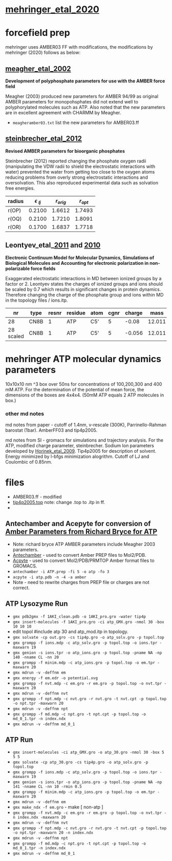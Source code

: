 # [mehringer_etal_2020](https://www.sciencedirect.com/science/article/pii/S266638642100028X?via%3Dihub)   

# forcefield prep
mehringer uses AMBER03 FF with modifications, the modifications by mehringer (2020) follows as below:

## [meagher_etal_2002](https://onlinelibrary.wiley.com/doi/10.1002/jcc.10262) 

**Development of polyphosphate parameters for use with the AMBER force field**

Meagher (2003) produced new parameters for AMBER 94/99 as original AMBER parameters for monopohsphates did not extend well to polyphorylated molecules such as ATP. Also noted that the new parameters are in excellent agreement with CHARMM by Meagher. 

- `meagheramber03.txt` list the new parameters for AMBER03.ff 

## [steinbrecher_etal_2012](https://pubs.acs.org/doi/pdf/10.1021/ct300613v)  

**Revised AMBER parameters for bioorganic phosphates**

Steinbrecher (2012) reported changing the phosphate oxygen radii (manipulating the VDW radii to shield the electrostatic interactions with water) prevented the water from getting too close to the oxygen atoms reducing problems from overly strong electrostatic interactions and oversolvation. This also reproduced experimental data such as solvation free energies.

| radius | $\epsilon$ $_{lj}$ | $r_{orig}$ | $r_{opt}$ |
|-  | - | -| -|
| r(OP) | 0.2100 | 1.6612 | 1.7493 | 
| r(OQ) | 0.2100 | 1.7210 | 1.8091 |
| r(OR) | 0.1700 | 1.6837 | 1.7718 |

## Leontyev_etal_[2011](https://doi.org/10.1039/C0CP01971B) and [2010](https://pubs.acs.org/doi/pdf/10.1021/ct9005807) 

**Electronic Continuum Model for Molecular Dynamics, Simulations of Biological Molecules and Accounting for electronic polarization in non-polarizable force fields**

Exaggerated electrostatic interactions in MD between ionized groups by a factor or 2. Leontyev states the charges of ionized groups and ions should be scaled by 0.7 which results in significant changes in protein dynamics. Therefore changing the charge of the phosphate group and ions within MD in the topology files / ions.itp. 


| nr | type | resnr | residue | atom | cgnr  | charge | mass |
|-  | - | -| -| - | - | - | - |
| 28 | CN8B | 1 | ATP | C5' | 5 | -0.08 | 12.011 |
| 28 scaled| CN8B | 1 | ATP | C5' | 5 | -0.056 | 12.011 |

# mehringer ATP molecular dynamics parameters
10x10x10 nm $\^3$ box over 50ns for concentrations of 100,200,300 and 400 mM ATP. For the determination of the potential of mean force, the dimensions of the boxes are 4x4x4. (50mM ATP equals 2 ATP molecules in box.)


### other md notes
 md notes from paper - cutoff of 1.4nm, v-rescale (300K), Parrinello-Rahman barostat (1bar). AmberFF03 and tip4p2005. 

 md notes from SI - gromacs for simulations and trajectory analysis. For the ATP, modified charge parameter, steinbrecher. Sodium Ion parameters developed by [Horinek_etal_2009](https://aip.scitation.org/doi/pdf/10.1063/1.3081142). Tip4p2005 for description of solvent. Energy minimized by l-bfgs minimization alogrithm. Cutoff of LJ and Coulombic of 0.85nm.

 # files
 - AMBER03.ff - modified
 - [tip4p2005.top](http://www.sklogwiki.org/SklogWiki/index.php/GROMACS_files_for_the_TIP4P/2005_model) note: change .top to .itp in ff.
 - 
 
 ## Antechamber and Acepyte for conversion of [Amber Parameters from Richard Bryce for ATP](http://amber.manchester.ac.uk)
 - Note: richard bryce ATP AMBER parameters include Meagher 2003 parameters.
 - [Antechamber](https://ambermd.org/antechamber/antechamber.pdf) - used to convert Amber PREP files to Mol2/PDB. 
 - [Acpyte](https://github.com/alanwilter/acpype) - used to convert Mol2/PDB/PRMTOP Amber format files to GROMACS. 
 - `antechamber -i ATP.prep -fi 5 -o atp -fo 3` 
 - `acpyte -i atp.pdb -n -4 -a amber` 
 - Note - need to rewrite charges from PREP file or charges are not correct.
 
 ## ATP Lysozyme Run 
 - `gmx pdb2gmx -f 1AKI_clean.pdb -o 1AKI_pro.gro -water tip4p`
 - `gmx insert-molecules -f 1AKI_pro.gro -ci atp_GMX.gro -nmol 30 -box 10 10 10`
 - edit topol #include atp 30 and atp_mod.itp in topology.
 - `gmx solvate -cp out.gro -cs tip4p.gro -o atp_solv.gro -p topol.top`
 - `gmx grompp -f ions.mdp -c atp_solv.gro -p topol.top -o ions.tpr -maxwarn 19` 
 - `gmx genion -s ions.tpr -o atp_ions.gro -p topol.top -pname NA -np 140 -nname CL -nn 20`
 - `gmx grompp -f minim.mdp -c atp_ions.gro -p topol.top -o em.tpr -maxwarn 20`
 - `gmx mdrun -v -deffnm em`
 - `gmx energy -f em.edr -o potential.xvg`
 - `gmx grompp -f nvt.mdp -c em.gro -r em.gro -p topol.top -o nvt.tpr -maxwarn 20`
 - `gmx mdrun -v -deffnm nvt`
 - `gmx grompp -f npt.mdp -c nvt.gro -r nvt.gro -t nvt.cpt -p topol.top -o npt.tpr -maxwarn 20`
 - `gmx mdrun -v -deffnm npt` 
 - `gmx grompp -f md.mdp -c npt.gro -t npt.cpt -p topol.top -o md_0_1.tpr -n index.ndx`
 - `gmx mdrun -v -deffnm md_0_1`

## ATP Run
- `gmx insert-molecules -ci atp_GMX.gro -o atp_30.gro -nmol 30 -box 5 5 5`
- `gmx solvate -cp atp_30.gro -cs tip4p.gro -o atp_solv.gro -p topol.top`
- `gmx grompp -f ions.mdp -c atp_solv.gro -p topol.top -o ions.tpr -maxwarn 19`
- `gmx genion -s ions.tpr -o atp_ions.gro -p topol.top -pname NA -np 141 -nname CL -nn 10 -rmin 0.5`
- `gmx grompp -f minim.mdp -c atp_ions.gro -p topol.top -o em.tpr -maxwarn 20`
- `gmx mdrun -v -deffnm em`
- `gmx make_ndx -f em.gro` - make [ non-atp ]
- `gmx grompp -f nvt.mdp -c em.gro -r em.gro -p topol.top -o nvt.tpr -n index.ndx -maxwarn 20`
- `gmx mdrun -v -deffnm nvt`
- `gmx grompp -f npt.mdp -c nvt.gro -r nvt.gro -t nvt.cpt -p topol.top -o npt.tpr -maxwarn 20 -n index.ndx`
- `gmx mdrun -v -deffnm npt` 
- `gmx grompp -f md.mdp -c npt.gro -t npt.cpt -p topol.top -o md_0_1.tpr -n index.ndx`
- `gmx mdrun -v -deffnm md_0_1`




